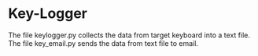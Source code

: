 # Key-Logger
The file keylogger.py collects the data from target keyboard into a text file.
The file key_email.py sends the data from text file to email.
